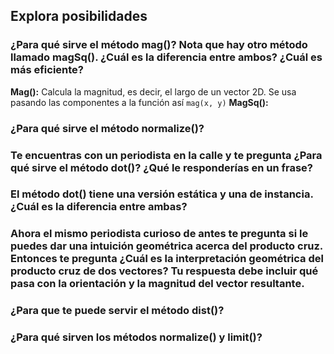 ## Explora posibilidades
### ¿Para qué sirve el método mag()? Nota que hay otro método llamado magSq(). ¿Cuál es la diferencia entre ambos? ¿Cuál es más eficiente?
**Mag():** Calcula la magnitud, es decir, el largo de un vector 2D. Se usa pasando las componentes a la función así `mag(x, y)`
**MagSq():**
### ¿Para qué sirve el método normalize()?
### Te encuentras con un periodista en la calle y te pregunta ¿Para qué sirve el método dot()? ¿Qué le responderías en un frase?
### El método dot() tiene una versión estática y una de instancia. ¿Cuál es la diferencia entre ambas?
### Ahora el mismo periodista curioso de antes te pregunta si le puedes dar una intuición geométrica acerca del producto cruz. Entonces te pregunta ¿Cuál es la interpretación geométrica del producto cruz de dos vectores? Tu respuesta debe incluir qué pasa con la orientación y la magnitud del vector resultante.
### ¿Para que te puede servir el método dist()?
### ¿Para qué sirven los métodos normalize() y limit()?
